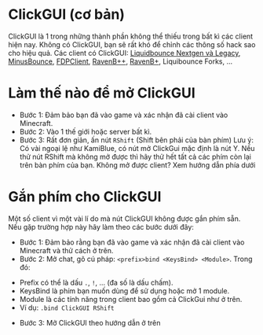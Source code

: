 # ClickGUI (cơ bản)
ClickGUI là 1 trong những thành phần không thể thiếu trong bất kì các client hiện nay. Không có ClickGUI, bạn sẽ rất khó để chỉnh các thông số hack sao cho hiệu quả.
Các client có ClickGUI: [Liquidbounce Nextgen và Legacy](https://vn.liquidbounce.net/download), [MinusBounce](https://minusbounce.lol/), [FDPClient](https://fdpinfo.github.io), [RavenB++](https://k-ov.github.io/download/), [RavenB+](https://github.com/Kopamed/Raven-bPLUS), Liquibounce Forks, ...

# Làm thế nào để mở ClickGUI
- Bước 1: Đảm bảo bạn đã vào game và xác nhận đã cài client vào Minecraft.
- Bước 2: Vào 1 thế giới hoặc server bất kì.
- Bước 3: Rất đơn giản, ấn nút `RShift` (Shift bên phải của bàn phím)
Lưu ý: Có vài ngoại lệ như KamiBlue, có nút mở ClickGui mặc định là nút Y. Nếu thử nút RShift mà không mở được thì hãy thử hết tất cả các phím còn lại trên bàn phím của bạn. Không mở được client? Xem hướng dẫn phía dưới

# Gắn phím cho ClickGUI

Một số client vì một vài lí do mà nút ClickGUI không được gắn phím sẵn. Nếu gặp trường hợp này hãy làm theo các bước dưới đây:
- Bước 1: Đảm bảo rằng bạn đã vào game và xác nhận đã cài client vào Minecraft và thử cách ở trên.
- Bước 2: Mở chat, gõ cú pháp: `<prefix>bind <KeysBind> <Module>`. Trong đó:
 + Prefix có thể là dấu `.`, `!`, ... (đa số là dấu chấm).
 + KeysBind là phím bạn muốn dùng để sử dụng hoặc mở 1 module.
 + Module là các tính năng trong client bao gồm cả ClickGui như ở trên.
 + Ví dụ: `.bind ClickGUI RShift`
- Bước 3: Mở ClickGUI theo hướng dẫn ở trên
